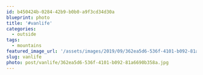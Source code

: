 ```yaml
---
id: b450424b-0284-42b9-b0b0-a9f3cd34d30a
blueprint: photo
title: '#vanlife'
categories:
  - outside
tags:
  - mountains
featured_image_url: '/assets/images/2019/09/362ea5d6-536f-4101-b092-81a6690b358a.jpg'
slug: vanlife
photo: post/vanlife/362ea5d6-536f-4101-b092-81a6690b358a.jpg
---
```

<p><!-- wp:image {"id":629} --></p>
<figure class="wp-block-image"><img src="/assets/images/2019/09/362ea5d6-536f-4101-b092-81a6690b358a.jpg" alt="" class="wp-image-629"/></figure>
<p><!-- /wp:image --></p>
